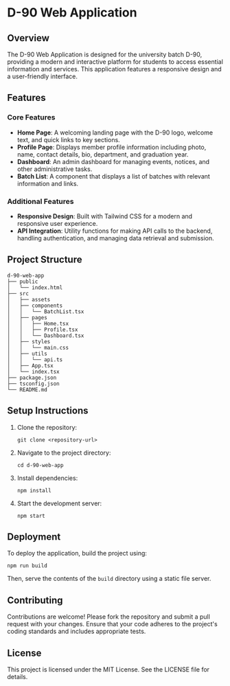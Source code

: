 # D-90 Web Application

## Overview
The D-90 Web Application is designed for the university batch D-90, providing a modern and interactive platform for students to access essential information and services. This application features a responsive design and a user-friendly interface.

## Features

### Core Features
- **Home Page**: A welcoming landing page with the D-90 logo, welcome text, and quick links to key sections.
- **Profile Page**: Displays member profile information including photo, name, contact details, bio, department, and graduation year.
- **Dashboard**: An admin dashboard for managing events, notices, and other administrative tasks.
- **Batch List**: A component that displays a list of batches with relevant information and links.

### Additional Features
- **Responsive Design**: Built with Tailwind CSS for a modern and responsive user experience.
- **API Integration**: Utility functions for making API calls to the backend, handling authentication, and managing data retrieval and submission.

## Project Structure
```
d-90-web-app
├── public
│   └── index.html
├── src
│   ├── assets
│   ├── components
│   │   └── BatchList.tsx
│   ├── pages
│   │   ├── Home.tsx
│   │   ├── Profile.tsx
│   │   └── Dashboard.tsx
│   ├── styles
│   │   └── main.css
│   ├── utils
│   │   └── api.ts
│   ├── App.tsx
│   └── index.tsx
├── package.json
├── tsconfig.json
└── README.md
```

## Setup Instructions
1. Clone the repository:
   ```
   git clone <repository-url>
   ```
2. Navigate to the project directory:
   ```
   cd d-90-web-app
   ```
3. Install dependencies:
   ```
   npm install
   ```
4. Start the development server:
   ```
   npm start
   ```

## Deployment
To deploy the application, build the project using:
```
npm run build
```
Then, serve the contents of the `build` directory using a static file server.

## Contributing
Contributions are welcome! Please fork the repository and submit a pull request with your changes. Ensure that your code adheres to the project's coding standards and includes appropriate tests.

## License
This project is licensed under the MIT License. See the LICENSE file for details.